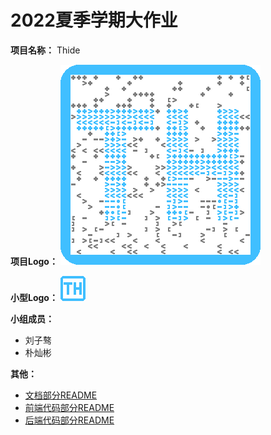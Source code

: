 # 2022夏季学期大作业

**项目名称：** Thide

**项目Logo：** ![](./doc/images/logo.png)

**小型Logo：** ![](./doc/images/small_logo.png)

**小组成员：**
* 刘子骜
* 朴灿彬

**其他：**
* [文档部分README](./doc/README.md)
* [前端代码部分README](./frontend/README.md)
* [后端代码部分README](./backend/README.md)
